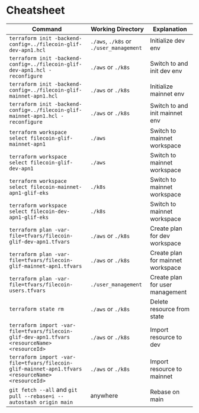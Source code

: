 # Cheatsheet

| Command | Working Directory | Explanation |
| --- | --- | --- |
| `terraform init -backend-config=../filecoin-glif-dev-apn1.hcl` | `./aws`, `./k8s` or `./user_management` | Initialize dev env |
| `terraform init -backend-config=../filecoin-glif-dev-apn1.hcl -reconfigure` | `./aws` or `./k8s` | Switch to and init dev env |
| `terraform init -backend-config=../filecoin-glif-mainnet-apn1.hcl` | `./aws` or `./k8s` | Initialize mainnet env |
| `terraform init -backend-config=../filecoin-glif-mainnet-apn1.hcl -reconfigure` | `./aws` or `./k8s` | Switch to and init mainnet env |
| `terraform workspace select filecoin-glif-mainnet-apn1` | `./aws` | Switch to mainnet workspace |
| `terraform workspace select filecoin-glif-dev-apn1` | `./aws` | Switch to mainnet workspace |
| `terraform workspace select filecoin-mainnet-apn1-glif-eks` | `./k8s` | Switch to mainnet workspace |
| `terraform workspace select filecoin-dev-apn1-glif-eks` | `./k8s` | Switch to mainnet workspace |
| `terraform plan -var-file=tfvars/filecoin-glif-dev-apn1.tfvars` | `./aws` or `./k8s` | Create plan for dev workspace |
| `terraform plan -var-file=tfvars/filecoin-glif-mainnet-apn1.tfvars` | `./aws` or `./k8s` | Create plan for mainnet workspace |
| `terraform plan -var-file=tfvars/filecoin-users.tfvars` | `./user_management` | Create plan for user management |
| `terraform state rm` | `./aws` or `./k8s` | Delete resource from state |
| `terraform import -var-file=tfvars/filecoin-glif-dev-apn1.tfvars <resourceName> <resourceId>` | `./aws` or `./k8s` | Import resource to dev |
| `terraform import -var-file=tfvars/filecoin-glif-mainnet-apn1.tfvars <resourceName> <resourceId>` | `./aws` or `./k8s` | Import resource to mainnet |
| `git fetch --all` and `git pull --rebase=i --autostash origin main` | anywhere | Rebase on main |
